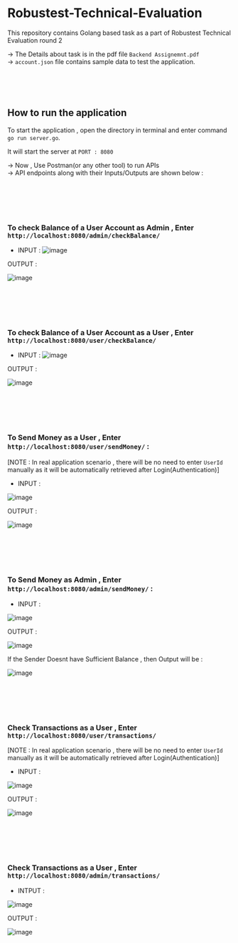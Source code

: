 # Robustest-Technical-Evaluation
This repository contains Golang based task as a part of Robustest Technical Evaluation round 2

-> The Details about task is in the pdf file `Backend Assignemnt.pdf` <br>
-> `account.json` file contains sample data to test the application.

<br><br><br>
## How to run the application

To start the application , open the directory in terminal and enter command `go run server.go`.<br>

It will start the server at `PORT : 8080`<br>

-> Now , Use Postman(or any other tool) to run APIs
<br>
-> API endpoints along with their Inputs/Outputs are shown below :

<br><br><br><br>
### To check Balance of a User Account as Admin , Enter `http://localhost:8080/admin/checkBalance/` 

* INPUT : 
![image](https://user-images.githubusercontent.com/71756168/210740406-dc375dce-ff09-4c69-8e48-f4f5c38e67f2.png)


OUTPUT : 

![image](https://user-images.githubusercontent.com/71756168/210740632-bbb62195-2c3f-450e-9563-5c5d17d3736a.png)



<br><br><br><br>
### To check Balance of a User Account as a User , Enter `http://localhost:8080/user/checkBalance/` 

* INPUT :
![image](https://user-images.githubusercontent.com/71756168/210741042-2181b2c5-e01b-4b65-9c62-99a103e58e4c.png)

OUTPUT : 

![image](https://user-images.githubusercontent.com/71756168/210741118-4a4438a4-ba91-40b1-a1c4-ab9fd118af23.png)




<br><br><br><br>
### To Send Money as a User , Enter `http://localhost:8080/user/sendMoney/` :


[NOTE : In real application scenario , there will be no need to enter `UserId` manually as it will be automatically retrieved after Login(Authentication)]

* INPUT : 

![image](https://user-images.githubusercontent.com/71756168/210741969-4e5f9784-925a-4268-9404-6d50e0cf1eb9.png)


OUTPUT : 

![image](https://user-images.githubusercontent.com/71756168/210742095-25b02936-b4c5-46ba-bc98-f5fedab0208a.png)




<br><br><br><br>
### To Send Money as Admin , Enter `http://localhost:8080/admin/sendMoney/` :

* INPUT : 

![image](https://user-images.githubusercontent.com/71756168/210742480-5f9c80db-3346-4eb4-ab43-a2f547a5b4f6.png)

OUTPUT : 

![image](https://user-images.githubusercontent.com/71756168/210742561-f9c323d2-a39d-45bf-a5a9-fd94ff6cb699.png)

If the Sender Doesnt have Sufficient Balance , then Output will be :

![image](https://user-images.githubusercontent.com/71756168/210742751-9b9bc64c-9e81-48ee-b429-fe13728b2a4b.png)



<br><br><br><br>
### Check Transactions as a User , Enter `http://localhost:8080/user/transactions/`

[NOTE : In real application scenario , there will be no need to enter `UserId` manually as it will be automatically retrieved after Login(Authentication)]

* INPUT : 

![image](https://user-images.githubusercontent.com/71756168/210743173-bbc9346f-81f4-4a94-9283-0a56a215b83a.png)


   OUTPUT : 
   
   ![image](https://user-images.githubusercontent.com/71756168/210744173-f4124d78-cda8-4c98-9071-b078ce8fe75e.png)


<br><br><br><br>
### Check Transactions as a User , Enter `http://localhost:8080/admin/transactions/`

* INTPUT : 
 
 ![image](https://user-images.githubusercontent.com/71756168/210744611-39839c2e-b4be-4a1b-95c5-c7e4e6dc0ad6.png)

  OUTPUT : 
  
  ![image](https://user-images.githubusercontent.com/71756168/210744743-b6e0c413-ffa6-42e2-80a6-6c9183934728.png)

